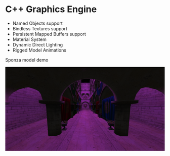 # C++ Graphics Engine

- Named Objects support
- Bindless Textures support
- Persistent Mapped Buffers support
- Material System
- Dynamic Direct Lighting
- Rigged Model Animations

Sponza model demo

![](screenshots/sponza.png)
